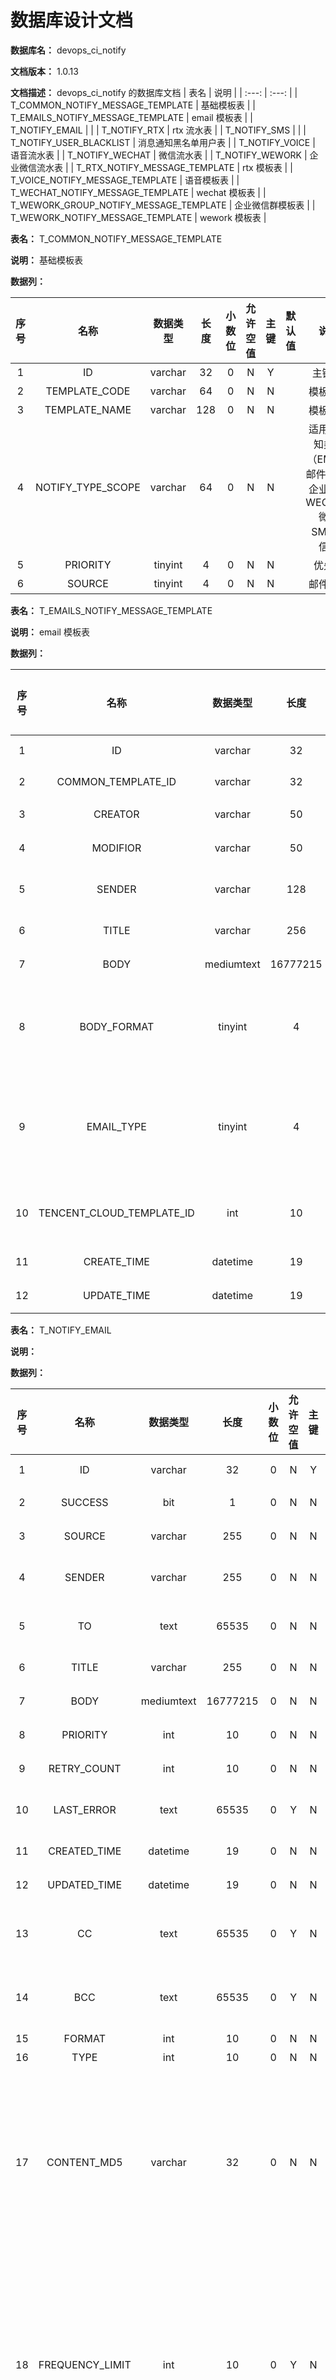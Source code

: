 # 数据库设计文档

**数据库名：** devops_ci_notify

**文档版本：** 1.0.13

**文档描述：** devops_ci_notify 的数据库文档
| 表名                  | 说明       |
| :---: | :---: |
| T_COMMON_NOTIFY_MESSAGE_TEMPLATE | 基础模板表 |
| T_EMAILS_NOTIFY_MESSAGE_TEMPLATE | email 模板表 |
| T_NOTIFY_EMAIL |  |
| T_NOTIFY_RTX | rtx 流水表 |
| T_NOTIFY_SMS |  |
| T_NOTIFY_USER_BLACKLIST | 消息通知黑名单用户表 |
| T_NOTIFY_VOICE | 语音流水表 |
| T_NOTIFY_WECHAT | 微信流水表 |
| T_NOTIFY_WEWORK | 企业微信流水表 |
| T_RTX_NOTIFY_MESSAGE_TEMPLATE | rtx 模板表 |
| T_VOICE_NOTIFY_MESSAGE_TEMPLATE | 语音模板表 |
| T_WECHAT_NOTIFY_MESSAGE_TEMPLATE | wechat 模板表 |
| T_WEWORK_GROUP_NOTIFY_MESSAGE_TEMPLATE | 企业微信群模板表 |
| T_WEWORK_NOTIFY_MESSAGE_TEMPLATE | wework 模板表 |

**表名：** <a>T_COMMON_NOTIFY_MESSAGE_TEMPLATE</a>

**说明：** 基础模板表

**数据列：**

| 序号 | 名称 | 数据类型 |  长度  | 小数位 | 允许空值 | 主键 | 默认值 | 说明 |
| :---: | :---: | :---: | :---: | :---: | :---: | :---: | :---: | :---: |
|  1   | ID |   varchar   | 32 |   0    |    N     |  Y   |       | 主键 ID  |
|  2   | TEMPLATE_CODE |   varchar   | 64 |   0    |    N     |  N   |       | 模板代码  |
|  3   | TEMPLATE_NAME |   varchar   | 128 |   0    |    N     |  N   |       | 模板名称  |
|  4   | NOTIFY_TYPE_SCOPE |   varchar   | 64 |   0    |    N     |  N   |       | 适用的通知类型（EMAIL:邮件 RTX:企业微信 WECHAT:微信 SMS:短信）  |
|  5   | PRIORITY |   tinyint   | 4 |   0    |    N     |  N   |       | 优先级  |
|  6   | SOURCE |   tinyint   | 4 |   0    |    N     |  N   |       | 邮件来源  |

**表名：** <a>T_EMAILS_NOTIFY_MESSAGE_TEMPLATE</a>

**说明：** email 模板表

**数据列：**

| 序号 | 名称 | 数据类型 |  长度  | 小数位 | 允许空值 | 主键 | 默认值 | 说明 |
| :---: | :---: | :---: | :---: | :---: | :---: | :---: | :---: | :---: |
|  1   | ID |   varchar   | 32 |   0    |    N     |  Y   |       | 主键 ID  |
|  2   | COMMON_TEMPLATE_ID |   varchar   | 32 |   0    |    N     |  N   |       | 模板 ID  |
|  3   | CREATOR |   varchar   | 50 |   0    |    N     |  N   |       | 创建者  |
|  4   | MODIFIOR |   varchar   | 50 |   0    |    N     |  N   |       | 修改者  |
|  5   | SENDER |   varchar   | 128 |   0    |    N     |  N   |   DevOps    | 邮件发送者  |
|  6   | TITLE |   varchar   | 256 |   0    |    Y     |  N   |       | 邮件标题  |
|  7   | BODY |   mediumtext   | 16777215 |   0    |    N     |  N   |       | 邮件内容  |
|  8   | BODY_FORMAT |   tinyint   | 4 |   0    |    N     |  N   |       | 邮件格式（0:文本 1:html网页）  |
|  9   | EMAIL_TYPE |   tinyint   | 4 |   0    |    N     |  N   |       | 邮件类型（0:外部邮件 1:内部邮件）  |
|  10   | TENCENT_CLOUD_TEMPLATE_ID |   int   | 10 |   0    |    Y     |  N   |       | 腾讯云邮件模板 id  |
|  11   | CREATE_TIME |   datetime   | 19 |   0    |    N     |  N   |   CURRENT_TIMESTAMP    | 创建时间  |
|  12   | UPDATE_TIME |   datetime   | 19 |   0    |    N     |  N   |   CURRENT_TIMESTAMP    | 更新时间  |

**表名：** <a>T_NOTIFY_EMAIL</a>

**说明：** 

**数据列：**

| 序号 | 名称 | 数据类型 |  长度  | 小数位 | 允许空值 | 主键 | 默认值 | 说明 |
| :---: | :---: | :---: | :---: | :---: | :---: | :---: | :---: | :---: |
|  1   | ID |   varchar   | 32 |   0    |    N     |  Y   |       | 主键 ID  |
|  2   | SUCCESS |   bit   | 1 |   0    |    N     |  N   |       | 是否成功  |
|  3   | SOURCE |   varchar   | 255 |   0    |    N     |  N   |       | 邮件来源  |
|  4   | SENDER |   varchar   | 255 |   0    |    N     |  N   |       | 邮件发送者  |
|  5   | TO |   text   | 65535 |   0    |    N     |  N   |       | 邮件接收者  |
|  6   | TITLE |   varchar   | 255 |   0    |    N     |  N   |       | 邮件标题  |
|  7   | BODY |   mediumtext   | 16777215 |   0    |    N     |  N   |       | 邮件内容  |
|  8   | PRIORITY |   int   | 10 |   0    |    N     |  N   |       | 优先级  |
|  9   | RETRY_COUNT |   int   | 10 |   0    |    N     |  N   |       | 重试次数  |
|  10   | LAST_ERROR |   text   | 65535 |   0    |    Y     |  N   |       | 最后错误内容  |
|  11   | CREATED_TIME |   datetime   | 19 |   0    |    N     |  N   |       | 创建时间  |
|  12   | UPDATED_TIME |   datetime   | 19 |   0    |    N     |  N   |       | 更新时间  |
|  13   | CC |   text   | 65535 |   0    |    Y     |  N   |       | 邮件抄送接收者  |
|  14   | BCC |   text   | 65535 |   0    |    Y     |  N   |       | 邮件密送接收者  |
|  15   | FORMAT |   int   | 10 |   0    |    N     |  N   |       | 格式  |
|  16   | TYPE |   int   | 10 |   0    |    N     |  N   |       | 类型  |
|  17   | CONTENT_MD5 |   varchar   | 32 |   0    |    N     |  N   |       | 内容 md5 值，由 title 和 body 计算得，频率限制时使用  |
|  18   | FREQUENCY_LIMIT |   int   | 10 |   0    |    Y     |  N   |       | 频率限制时长，单位分钟，即 n 分钟内不重发成功的消息  |
|  19   | TOF_SYS_ID |   varchar   | 20 |   0    |    Y     |  N   |       | tof 系统 id  |
|  20   | FROM_SYS_ID |   varchar   | 20 |   0    |    Y     |  N   |       | 发送消息的系统 id  |
|  21   | DelaySeconds |   int   | 10 |   0    |    Y     |  N   |       | 延迟发送的时间，秒  |

**表名：** <a>T_NOTIFY_RTX</a>

**说明：** rtx 流水表

**数据列：**

| 序号 | 名称 | 数据类型 |  长度  | 小数位 | 允许空值 | 主键 | 默认值 | 说明 |
| :---: | :---: | :---: | :---: | :---: | :---: | :---: | :---: | :---: |
|  1   | ID |   varchar   | 32 |   0    |    N     |  Y   |       | 主键 ID  |
|  2   | BATCH_ID |   varchar   | 32 |   0    |    N     |  N   |       | RTX 通知批次 ID  |
|  3   | SUCCESS |   bit   | 1 |   0    |    N     |  N   |       | 是否成功  |
|  4   | SOURCE |   varchar   | 255 |   0    |    N     |  N   |       | 邮件来源  |
|  5   | SENDER |   varchar   | 255 |   0    |    N     |  N   |       | 邮件发送者  |
|  6   | RECEIVERS |   text   | 65535 |   0    |    N     |  N   |       | 通知接收者  |
|  7   | TITLE |   varchar   | 255 |   0    |    N     |  N   |       | 邮件标题  |
|  8   | BODY |   text   | 65535 |   0    |    N     |  N   |       | 邮件内容  |
|  9   | PRIORITY |   int   | 10 |   0    |    N     |  N   |       | 优先级  |
|  10   | RETRY_COUNT |   int   | 10 |   0    |    N     |  N   |       | 重试次数  |
|  11   | LAST_ERROR |   text   | 65535 |   0    |    Y     |  N   |       | 最后错误内容  |
|  12   | CREATED_TIME |   datetime   | 19 |   0    |    N     |  N   |       | 创建时间  |
|  13   | UPDATED_TIME |   datetime   | 19 |   0    |    N     |  N   |       | 更新时间  |
|  14   | CONTENT_MD5 |   varchar   | 32 |   0    |    N     |  N   |       | 内容 md5 值，由 title 和 body 计算得，频率限制时使用  |
|  15   | FREQUENCY_LIMIT |   int   | 10 |   0    |    Y     |  N   |       | 频率限制时长，单位分钟，即 n 分钟内不重发成功的消息  |
|  16   | TOF_SYS_id |   varchar   | 20 |   0    |    Y     |  N   |       | tof 系统 id  |
|  17   | FROM_SYS_ID |   varchar   | 20 |   0    |    Y     |  N   |       | 发送消息的系统 id  |
|  18   | DelaySeconds |   int   | 10 |   0    |    Y     |  N   |       | 延迟发送的时间，秒  |

**表名：** <a>T_NOTIFY_SMS</a>

**说明：** 

**数据列：**

| 序号 | 名称 | 数据类型 |  长度  | 小数位 | 允许空值 | 主键 | 默认值 | 说明 |
| :---: | :---: | :---: | :---: | :---: | :---: | :---: | :---: | :---: |
|  1   | ID |   varchar   | 32 |   0    |    N     |  Y   |       | 主键 ID  |
|  2   | SUCCESS |   bit   | 1 |   0    |    N     |  N   |       | 是否成功  |
|  3   | SOURCE |   varchar   | 255 |   0    |    N     |  N   |       | 邮件来源  |
|  4   | SENDER |   varchar   | 255 |   0    |    N     |  N   |       | 邮件发送者  |
|  5   | RECEIVERS |   text   | 65535 |   0    |    N     |  N   |       | 通知接收者  |
|  6   | BODY |   text   | 65535 |   0    |    N     |  N   |       | 邮件内容  |
|  7   | PRIORITY |   int   | 10 |   0    |    N     |  N   |       | 优先级  |
|  8   | RETRY_COUNT |   int   | 10 |   0    |    N     |  N   |       | 重试次数  |
|  9   | LAST_ERROR |   text   | 65535 |   0    |    Y     |  N   |       | 最后错误内容  |
|  10   | CREATED_TIME |   datetime   | 19 |   0    |    N     |  N   |       | 创建时间  |
|  11   | UPDATED_TIME |   datetime   | 19 |   0    |    N     |  N   |       | 更新时间  |
|  12   | BATCH_ID |   varchar   | 32 |   0    |    N     |  N   |       | 通知批次 ID  |
|  13   | T_NOTIFY_SMScol |   varchar   | 45 |   0    |    Y     |  N   |       |   |
|  14   | CONTENT_MD5 |   varchar   | 32 |   0    |    N     |  N   |       | 内容 md5 值，由 title 和 body 计算得，频率限制时使用  |
|  15   | FREQUENCY_LIMIT |   int   | 10 |   0    |    Y     |  N   |       | 频率限制时长，单位分钟，即 n 分钟内不重发成功的消息  |
|  16   | TOF_SYS_ID |   varchar   | 20 |   0    |    Y     |  N   |       | tof 系统 id  |
|  17   | FROM_SYS_ID |   varchar   | 20 |   0    |    Y     |  N   |       | 发送消息的系统 id  |
|  18   | DelaySeconds |   int   | 10 |   0    |    Y     |  N   |       | 延迟发送的时间，秒  |

**表名：** <a>T_NOTIFY_USER_BLACKLIST</a>

**说明：** 消息通知黑名单用户表

**数据列：**

| 序号 | 名称 | 数据类型 |  长度  | 小数位 | 允许空值 | 主键 | 默认值 | 说明 |
| :---: | :---: | :---: | :---: | :---: | :---: | :---: | :---: | :---: |
|  1   | ID |   varchar   | 32 |   0    |    N     |  Y   |       | 主键  |
|  2   | USER_ID |   varchar   | 32 |   0    |    N     |  N   |       | 用户 ID  |
|  3   | CREATE_TIME |   datetime   | 23 |   0    |    N     |  N   |   CURRENT_TIMESTAMP(3)    | 创建时间  |

**表名：** <a>T_NOTIFY_VOICE</a>

**说明：** 语音流水表

**数据列：**

| 序号 | 名称 | 数据类型 |  长度  | 小数位 | 允许空值 | 主键 | 默认值 | 说明 |
| :---: | :---: | :---: | :---: | :---: | :---: | :---: | :---: | :---: |
|  1   | ID |   varchar   | 32 |   0    |    N     |  Y   |       | 主键 ID  |
|  2   | SUCCESS |   bit   | 1 |   0    |    N     |  N   |       | 是否成功  |
|  3   | RECEIVERS |   text   | 65535 |   0    |    N     |  N   |       | 语音接收者  |
|  4   | TASK_NAME |   varchar   | 255 |   0    |    N     |  N   |       | 任务名称  |
|  5   | CONTENT |   text   | 65535 |   0    |    N     |  N   |       | 呼叫内容  |
|  6   | TRANSFER_RECEIVER |   varchar   | 50 |   0    |    N     |  N   |       | 转接责任人  |
|  7   | RETRY_COUNT |   int   | 10 |   0    |    N     |  N   |       | 重试次数  |
|  8   | LAST_ERROR |   text   | 65535 |   0    |    Y     |  N   |       | 最后错误内容  |
|  9   | CREATED_TIME |   datetime   | 19 |   0    |    N     |  N   |       | 创建时间  |
|  10   | UPDATED_TIME |   datetime   | 19 |   0    |    N     |  N   |       | 更新时间  |
|  11   | TOF_SYS_id |   varchar   | 20 |   0    |    Y     |  N   |       | tof 系统 id  |
|  12   | FROM_SYS_ID |   varchar   | 20 |   0    |    Y     |  N   |       | 发送消息的系统 id  |

**表名：** <a>T_NOTIFY_WECHAT</a>

**说明：** 微信流水表

**数据列：**

| 序号 | 名称 | 数据类型 |  长度  | 小数位 | 允许空值 | 主键 | 默认值 | 说明 |
| :---: | :---: | :---: | :---: | :---: | :---: | :---: | :---: | :---: |
|  1   | ID |   varchar   | 32 |   0    |    N     |  Y   |       | 主键 ID  |
|  2   | SUCCESS |   bit   | 1 |   0    |    N     |  N   |       | 是否成功  |
|  3   | SOURCE |   varchar   | 255 |   0    |    N     |  N   |       | 邮件来源  |
|  4   | SENDER |   varchar   | 255 |   0    |    N     |  N   |       | 邮件发送者  |
|  5   | RECEIVERS |   text   | 65535 |   0    |    N     |  N   |       | 通知接收者  |
|  6   | BODY |   text   | 65535 |   0    |    N     |  N   |       | 邮件内容  |
|  7   | PRIORITY |   int   | 10 |   0    |    N     |  N   |       | 优先级  |
|  8   | RETRY_COUNT |   int   | 10 |   0    |    N     |  N   |       | 重试次数  |
|  9   | LAST_ERROR |   text   | 65535 |   0    |    Y     |  N   |       | 最后错误内容  |
|  10   | CREATED_TIME |   datetime   | 19 |   0    |    N     |  N   |       | 创建时间  |
|  11   | UPDATED_TIME |   datetime   | 19 |   0    |    N     |  N   |       | 更新时间  |
|  12   | CONTENT_MD5 |   varchar   | 32 |   0    |    N     |  N   |       | 内容 md5 值，由 title 和 body 计算得，频率限制时使用  |
|  13   | FREQUENCY_LIMIT |   int   | 10 |   0    |    Y     |  N   |       | 频率限制时长，单位分钟，即 n 分钟内不重发成功的消息  |
|  14   | TOF_SYS_ID |   varchar   | 20 |   0    |    Y     |  N   |       | tof 系统 id  |
|  15   | FROM_SYS_ID |   varchar   | 20 |   0    |    Y     |  N   |       | 发送消息的系统 id  |
|  16   | DelaySeconds |   int   | 10 |   0    |    Y     |  N   |       | 延迟发送的时间，秒  |

**表名：** <a>T_NOTIFY_WEWORK</a>

**说明：** 企业微信流水表

**数据列：**

| 序号 | 名称 | 数据类型 |  长度  | 小数位 | 允许空值 | 主键 | 默认值 | 说明 |
| :---: | :---: | :---: | :---: | :---: | :---: | :---: | :---: | :---: |
|  1   | ID |   bigint   | 20 |   0    |    N     |  Y   |       | 主键 ID  |
|  2   | SUCCESS |   bit   | 1 |   0    |    N     |  N   |       | 是否成功  |
|  3   | RECEIVERS |   text   | 65535 |   0    |    N     |  N   |       | 通知接收者  |
|  4   | BODY |   text   | 65535 |   0    |    N     |  N   |       | 邮件内容  |
|  5   | LAST_ERROR |   text   | 65535 |   0    |    Y     |  N   |       | 最后错误内容  |
|  6   | CREATED_TIME |   datetime   | 26 |   0    |    Y     |  N   |   CURRENT_TIMESTAMP(6)    | 创建时间  |
|  7   | UPDATED_TIME |   datetime   | 26 |   0    |    Y     |  N   |   CURRENT_TIMESTAMP(6)    | 更新时间  |

**表名：** <a>T_RTX_NOTIFY_MESSAGE_TEMPLATE</a>

**说明：** rtx 模板表

**数据列：**

| 序号 | 名称 | 数据类型 |  长度  | 小数位 | 允许空值 | 主键 | 默认值 | 说明 |
| :---: | :---: | :---: | :---: | :---: | :---: | :---: | :---: | :---: |
|  1   | ID |   varchar   | 32 |   0    |    N     |  Y   |       | 主键 ID  |
|  2   | COMMON_TEMPLATE_ID |   varchar   | 32 |   0    |    N     |  N   |       | 模板 ID  |
|  3   | CREATOR |   varchar   | 50 |   0    |    N     |  N   |       | 创建者  |
|  4   | MODIFIOR |   varchar   | 50 |   0    |    N     |  N   |       | 修改者  |
|  5   | SENDER |   varchar   | 128 |   0    |    N     |  N   |   DevOps    | 邮件发送者  |
|  6   | TITLE |   varchar   | 256 |   0    |    Y     |  N   |       | 邮件标题  |
|  7   | BODY |   mediumtext   | 16777215 |   0    |    N     |  N   |       | 邮件内容  |
|  8   | BODY_MD |   mediumtext   | 16777215 |   0    |    Y     |  N   |       | markdown 格式内容  |
|  9   | CREATE_TIME |   datetime   | 19 |   0    |    N     |  N   |   CURRENT_TIMESTAMP    | 创建时间  |
|  10   | UPDATE_TIME |   datetime   | 19 |   0    |    N     |  N   |   CURRENT_TIMESTAMP    | 更新时间  |

**表名：** <a>T_VOICE_NOTIFY_MESSAGE_TEMPLATE</a>

**说明：** 语音模板表

**数据列：**

| 序号 | 名称 | 数据类型 |  长度  | 小数位 | 允许空值 | 主键 | 默认值 | 说明 |
| :---: | :---: | :---: | :---: | :---: | :---: | :---: | :---: | :---: |
|  1   | ID |   varchar   | 32 |   0    |    N     |  Y   |       | 主键 ID  |
|  2   | COMMON_TEMPLATE_ID |   varchar   | 32 |   0    |    N     |  N   |       | 模板 ID  |
|  3   | CREATOR |   varchar   | 50 |   0    |    N     |  N   |       | 创建者  |
|  4   | MODIFIOR |   varchar   | 50 |   0    |    N     |  N   |       | 修改者  |
|  5   | TASK_NAME |   varchar   | 256 |   0    |    Y     |  N   |       | 任务名称  |
|  6   | CONTENT |   text   | 65535 |   0    |    N     |  N   |       | 语音内容  |
|  7   | CREATE_TIME |   datetime   | 19 |   0    |    N     |  N   |   CURRENT_TIMESTAMP    | 创建时间  |
|  8   | UPDATE_TIME |   datetime   | 19 |   0    |    N     |  N   |   CURRENT_TIMESTAMP    | 更新时间  |

**表名：** <a>T_WECHAT_NOTIFY_MESSAGE_TEMPLATE</a>

**说明：** wechat 模板表

**数据列：**

| 序号 | 名称 | 数据类型 |  长度  | 小数位 | 允许空值 | 主键 | 默认值 | 说明 |
| :---: | :---: | :---: | :---: | :---: | :---: | :---: | :---: | :---: |
|  1   | ID |   varchar   | 32 |   0    |    N     |  Y   |       | 主键 ID  |
|  2   | COMMON_TEMPLATE_ID |   varchar   | 32 |   0    |    N     |  N   |       | 模板 ID  |
|  3   | CREATOR |   varchar   | 50 |   0    |    N     |  N   |       | 创建者  |
|  4   | MODIFIOR |   varchar   | 50 |   0    |    N     |  N   |       | 修改者  |
|  5   | SENDER |   varchar   | 128 |   0    |    N     |  N   |   DevOps    | 邮件发送者  |
|  6   | TITLE |   varchar   | 256 |   0    |    Y     |  N   |       | 邮件标题  |
|  7   | BODY |   mediumtext   | 16777215 |   0    |    N     |  N   |       | 邮件内容  |
|  8   | CREATE_TIME |   datetime   | 19 |   0    |    N     |  N   |   CURRENT_TIMESTAMP    | 创建时间  |
|  9   | UPDATE_TIME |   datetime   | 19 |   0    |    N     |  N   |   CURRENT_TIMESTAMP    | 更新时间  |

**表名：** <a>T_WEWORK_GROUP_NOTIFY_MESSAGE_TEMPLATE</a>

**说明：** 企业微信群模板表

**数据列：**

| 序号 | 名称 | 数据类型 |  长度  | 小数位 | 允许空值 | 主键 | 默认值 | 说明 |
| :---: | :---: | :---: | :---: | :---: | :---: | :---: | :---: | :---: |
|  1   | ID |   varchar   | 32 |   0    |    N     |  Y   |       | 主键 ID  |
|  2   | COMMON_TEMPLATE_ID |   varchar   | 32 |   0    |    N     |  N   |       | 模板 ID  |
|  3   | CREATOR |   varchar   | 50 |   0    |    N     |  N   |       | 创建者  |
|  4   | MODIFIOR |   varchar   | 50 |   0    |    N     |  N   |       | 修改者  |
|  5   | TITLE |   varchar   | 256 |   0    |    Y     |  N   |       | 邮件标题  |
|  6   | BODY |   mediumtext   | 16777215 |   0    |    N     |  N   |       | 内容  |
|  7   | CREATE_TIME |   datetime   | 19 |   0    |    N     |  N   |   CURRENT_TIMESTAMP    | 创建时间  |
|  8   | UPDATE_TIME |   datetime   | 19 |   0    |    N     |  N   |   CURRENT_TIMESTAMP    | 更新时间  |

**表名：** <a>T_WEWORK_NOTIFY_MESSAGE_TEMPLATE</a>

**说明：** wework 模板表

**数据列：**

| 序号 | 名称 | 数据类型 |  长度  | 小数位 | 允许空值 | 主键 | 默认值 | 说明 |
| :---: | :---: | :---: | :---: | :---: | :---: | :---: | :---: | :---: |
|  1   | ID |   varchar   | 32 |   0    |    N     |  Y   |       | 主键 ID  |
|  2   | COMMON_TEMPLATE_ID |   varchar   | 32 |   0    |    N     |  N   |       | 模板 ID  |
|  3   | CREATOR |   varchar   | 50 |   0    |    N     |  N   |       | 创建者  |
|  4   | MODIFIOR |   varchar   | 50 |   0    |    N     |  N   |       | 修改者  |
|  5   | SENDER |   varchar   | 128 |   0    |    N     |  N   |   DevOps    | 邮件发送者  |
|  6   | TITLE |   varchar   | 256 |   0    |    Y     |  N   |       | 邮件标题  |
|  7   | BODY |   mediumtext   | 16777215 |   0    |    N     |  N   |       | 邮件内容  |
|  8   | CREATE_TIME |   datetime   | 26 |   0    |    N     |  N   |   CURRENT_TIMESTAMP(6)    | 创建时间  |
|  9   | UPDATE_TIME |   datetime   | 26 |   0    |    Y     |  N   |       | 更新时间  |
